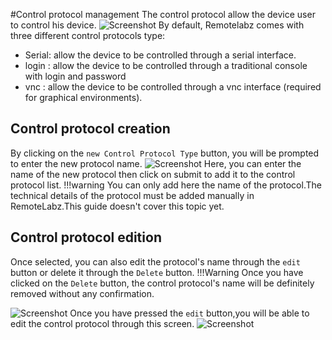 #Control protocol management
The control protocol allow the device user to control his device.
![Screenshot](/images/Administrator/Control_protocol/Administrator_Control_Protocol.png)
By default, Remotelabz comes with three different control protocols type:

* Serial: allow the device to be controlled through a serial interface.
* login : allow the device to be controlled through a traditional console with login and password
* vnc : allow the device to be controlled through a vnc interface (required for graphical environments).

## Control protocol creation
By clicking on the `new Control Protocol Type` button, you will be prompted to enter the new protocol name.
![Screenshot](/images/Administrator/Control_protocol/Administrator_Control_Protocol_add.png)
Here, you can enter the name of the new protocol then click on submit to add it to the control protocol list.
!!!warning
    You can only add here the name of the protocol.The technical details of the protocol must be added manually in RemoteLabz.This guide doesn't cover this topic yet.
## Control protocol edition
Once selected, you can also edit the protocol's name through the `edit` button or delete it through the `Delete` button.
!!!Warning
    Once you have clicked on the `Delete` button, the control protocol's name will be definitely removed without any confirmation.
    
![Screenshot](/images/Administrator/Control_protocol/Administrator_Control_Protocol_selected.png)
Once you have pressed the `edit` button,you will be able to edit the control protocol through this screen. 
![Screenshot](/images/Administrator/Control_protocol/Administrator_Control_Protocol_edit.png)
